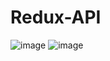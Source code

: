 # Redux-API

![image](https://user-images.githubusercontent.com/109140922/179753580-58ae2a20-7314-4469-ba00-ed1181635cf2.png)
![image](https://user-images.githubusercontent.com/109140922/179753680-4335d341-d7bc-4893-b54e-4191b6a59adc.png)
